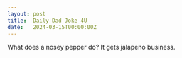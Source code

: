 ```yaml
---
layout: post
title:  Daily Dad Joke 4U
date:   2024-03-15T00:00:00Z
---
```

What does a nosey pepper do? It gets jalapeno business.

